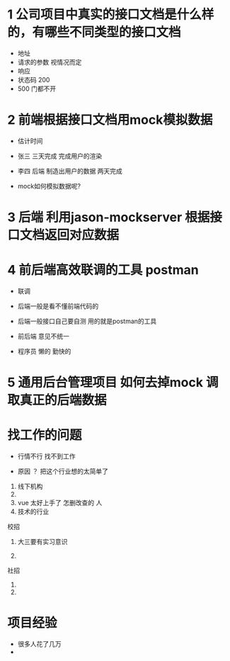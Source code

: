 # 1 公司项目中真实的接口文档是什么样的，有哪些不同类型的接口文档
- 地址
- 请求的参数 视情况而定
- 响应  
- 状态码 200 
- 500 门都不开 
# 2 前端根据接口文档用mock模拟数据
- 估计时间 
- 张三 三天完成 完成用户的渲染 

- 李四 后端  制造出用户的数据 两天完成

- mock如何模拟数据呢? 

# 3 后端 利用jason-mockserver  根据接口文档返回对应数据

# 4 前后端高效联调的工具 postman
- 联调 
- 后端一般是看不懂前端代码的 
- 后端一般接口自己要自测 用的就是postman的工具
- 前后端 意见不统一 

- 程序员 懒的 勤快的 

# 5 通用后台管理项目 如何去掉mock 调取真正的后端数据



# 找工作的问题

- 行情不行 找不到工作 

- 原因 ？ 把这个行业想的太简单了

1. 线下机构 
2. 
3. vue 太好上手了 怎删改查的 人 
4. 技术的行业 


校招
1. 大三要有实习意识 

2. 



社招

1. 
2. 

# 项目经验 

- 很多人花了几万 
- 

# 